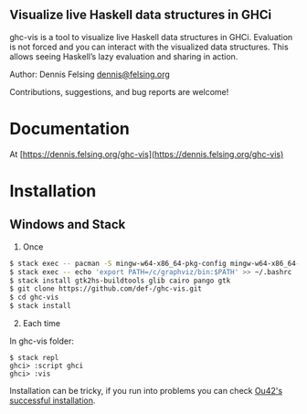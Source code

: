 Visualize live Haskell data structures in GHCi
----------------------------------------------

ghc-vis is a tool to visualize live Haskell data structures in GHCi. Evaluation is not forced and you can interact with the visualized data structures. This allows seeing Haskell’s lazy evaluation and sharing in action.

Author: Dennis Felsing <dennis@felsing.org>

Contributions, suggestions, and bug reports are welcome!

# Documentation

At [https://dennis.felsing.org/ghc-vis](https://dennis.felsing.org/ghc-vis)

# Installation

## Windows and Stack

1) Once

```sh
$ stack exec -- pacman -S mingw-w64-x86_64-pkg-config mingw-w64-x86_64-gtk3 mingw-w64-x86_64-gtk2 wget unzip 
$ stack exec -- echo 'export PATH=/c/graphviz/bin:$PATH' >> ~/.bashrc
$ stack install gtk2hs-buildtools glib cairo pango gtk
$ git clone https://github.com/def-/ghc-vis.git
$ cd ghc-vis
$ stack install
```

2) Each time

In ghc-vis folder:

```she
$ stack repl
ghci> :script ghci
ghci> :vis
```

Installation can be tricky, if you run into problems you can check [Ou42's successful installation](https://gist.github.com/Ou42/b34daba4b7183a2bf79cabea37647855).
